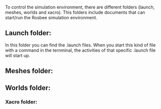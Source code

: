To control the simulation environment, there are different folders (launch, meshes, worlds and xacro). This folders include documents that can start/run the Rosbee simulation environment. 

## Launch folder:
In this folder you can find the .launch files. When you start this kind of file with a command in the ternminal, the activities of that specific .launch file will start up. 

## Meshes folder:


## Worlds folder:


### Xacro folder:


